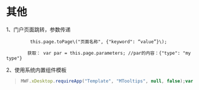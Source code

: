# 其他

1、门户页面跳转，参数传递

             this.page.toPage\("页面名称", {"keyword": “value”}\);

            获取： var par = this.page.parameters; //par的内容：{"type": "my type"}

2、使用系统内置组件模板

> ```javascript
> MWF.xDesktop.requireApp("Template", "MTooltips", null, false);var tt = new Class({    Extends: MTooltips,    _getHtml : function(){        var html =            "<table width='100%' bordr='0' cellpadding='7' cellspacing='0' style='margin:13px 13px 13px 13px;'>" +            "<tr><td width='70'>title:</td>" +            "    <td style=''>test</td></tr>" +            "<tr><td >time:</td>" +            "    <td style=''>2019-08-21</td></tr>" +            "</table>";        return html;    },   });var pc = new tt(this.form.getApp().content,this.target.node,this.form.app,{},{    axis : "x"});pc.create();
> ```

